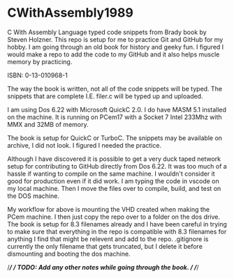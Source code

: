# CWithAssembly1989
C With Assembly Language typed code snippets from Brady book by Steven Holzner.
This repo is setup for me to practice Git and GitHub for my hobby. I am
going through an old book for history and geeky fun. I figured I would make
a repo to add the code to my GitHub and it also helps muscle memory by
practicing. 

ISBN: 0-13-010968-1

The way the book is written, not all of the code snippets will be typed.
The snippets that are complete I.E. filer.c will be typed up and uploaded. 

I am using Dos 6.22 with Microsoft QuickC 2.0. I do have MASM 5.1
installed on the machine. It is running on PCem17 with a Socket 7
Intel 233Mhz with MMX and 32MB of memory. 

The book is setup for QuickC or TurboC.
The snippets may be available on archive, I did not look. I figured
I needed the practice.

Although I have discovered it is possible to get a very duck taped network
setup for contributing to GitHub directly from Dos 6.22. It was too much of
a hassle if wanting to compile on the same machine. I wouldn't consider it
good for production even if it did work. I am typing the code in vscode
on my local machine. Then I move the files over to compile, build, and test
on the DOS machine.

My workflow for above is mounting the VHD created when making the PCem
machine. I then just copy the repo over to a folder on the dos drive. 
The book is setup for 8.3 filenames already and I have been careful in
trying to make sure that everything in the repo is compatible with 8.3
filenames for anything I find that might be relevent and add to the repo.
.gitignore is currently the only filename that gets truncated, but I delete
it before dismounting and booting the dos machine.

/******************************************************************************/
/* TODO: Add any other notes while going through the book.                    */
/******************************************************************************/

